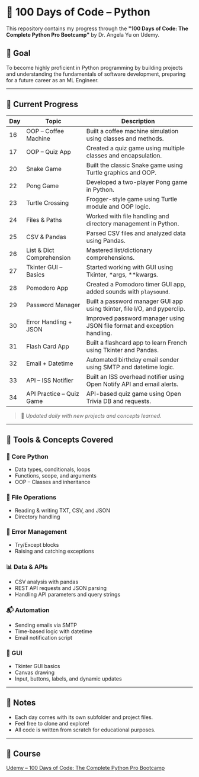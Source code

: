 # 🐍 100 Days of Code – Python

This repository contains my progress through the **"100 Days of Code: The Complete Python Pro Bootcamp"** by Dr. Angela Yu on Udemy.

## 🧭 Goal

To become highly proficient in Python programming by building projects and understanding the fundamentals of software development, preparing for a future career as an ML Engineer.

---

## 📅 Current Progress

| Day | Topic                     | Description                                                              |
| --- | ------------------------- | ------------------------------------------------------------------------ |
| 16  | OOP – Coffee Machine      | Built a coffee machine simulation using classes and methods.             |
| 17  | OOP – Quiz App            | Created a quiz game using multiple classes and encapsulation.            |
| 20  | Snake Game                | Built the classic Snake game using Turtle graphics and OOP.              |
| 22  | Pong Game                 | Developed a two-player Pong game in Python.                              |
| 23  | Turtle Crossing           | Frogger-style game using Turtle module and OOP logic.                    |
| 24  | Files & Paths             | Worked with file handling and directory management in Python.            |
| 25  | CSV & Pandas              | Parsed CSV files and analyzed data using Pandas.                         |
| 26  | List & Dict Comprehension | Mastered list/dictionary comprehensions.                                 |
| 27  | Tkinter GUI – Basics      | Started working with GUI using Tkinter, \*args, \*\*kwargs.              |
| 28  | Pomodoro App              | Created a Pomodoro timer GUI app, added sounds with `playsound`.         |
| 29  | Password Manager          | Built a password manager GUI app using tkinter, file I/O, and pyperclip. |
| 30  | Error Handling + JSON     | Improved password manager using JSON file format and exception handling. |
| 31  | Flash Card App            | Built a flashcard app to learn French using Tkinter and Pandas.          |
| 32  | Email + Datetime          | Automated birthday email sender using SMTP and datetime logic.           |
| 33  | API – ISS Notifier        | Built an ISS overhead notifier using Open Notify API and email alerts.   |
| 34  | API Practice – Quiz Game  | API-based quiz game using Open Trivia DB and requests.                   |

> 📌 _Updated daily with new projects and concepts learned._

---

## 🔧 Tools & Concepts Covered

### 🔣 Core Python
- Data types, conditionals, loops
- Functions, scope, and arguments
- OOP – Classes and inheritance

### 📁 File Operations
- Reading & writing TXT, CSV, and JSON
- Directory handling

### 🧪 Error Management
- Try/Except blocks
- Raising and catching exceptions

### 📊 Data & APIs
- CSV analysis with pandas
- REST API requests and JSON parsing
- Handling API parameters and query strings

### 📬 Automation
- Sending emails via SMTP
- Time-based logic with datetime
- Email notification script

### 🎨 GUI
- Tkinter GUI basics
- Canvas drawing
- Input, buttons, labels, and dynamic updates

---

## 🌱 Notes

- Each day comes with its own subfolder and project files.
- Feel free to clone and explore!
- All code is written from scratch for educational purposes.

---

## 🔗 Course

[Udemy – 100 Days of Code: The Complete Python Pro Bootcamp](https://www.udemy.com/course/100-days-of-code/)
